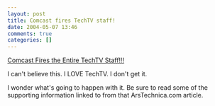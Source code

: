 ```yaml
---
layout: post
title: Comcast fires TechTV staff!
date: 2004-05-07 13:46
comments: true
categories: []
---
```

<a href="http://arstechnica.com/news/posts/1083890018.html">Comcast Fires the Entire TechTV Staff!!!</a>

I can't believe this. I LOVE TechTV. I don't get it.

I wonder what's going to happen with it. Be sure to read some of the supporting information linked to from that ArsTechnica.com article.
